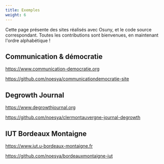 ```yaml
---
title: Exemples
weight: 6
---
```


Cette page présente des sites réalisés avec Osuny, et le code source correspondant. 
Toutes les contributions sont bienvenues, en maintenant l'ordre alphabétique !


## Communication & démocratie
https://www.communication-democratie.org

https://github.com/noesya/communicationdemocratie-site
## Degrowth Journal
https://www.degrowthjournal.org

https://github.com/noesya/clermontauvergne-journal-degrowth

## IUT Bordeaux Montaigne
https://www.iut.u-bordeaux-montaigne.fr

https://github.com/noesya/bordeauxmontaigne-iut